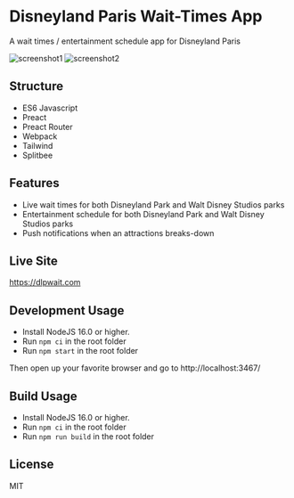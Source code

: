 # Disneyland Paris Wait-Times App

A wait times / entertainment schedule app for Disneyland Paris

![screenshot1](https://github.com/glenndehaan/dlpwait/assets/7496187/51da936d-9bf4-42de-8c33-17ff2be056f7)
![screenshot2](https://github.com/glenndehaan/dlpwait/assets/7496187/c9d14656-c2d9-4cd9-95fa-855aa9b7c825)

## Structure
- ES6 Javascript
- Preact
- Preact Router
- Webpack
- Tailwind
- Splitbee

## Features
- Live wait times for both Disneyland Park and Walt Disney Studios parks
- Entertainment schedule for both Disneyland Park and Walt Disney Studios parks
- Push notifications when an attractions breaks-down

## Live Site
https://dlpwait.com

## Development Usage
- Install NodeJS 16.0 or higher.
- Run `npm ci` in the root folder
- Run `npm start` in the root folder

Then open up your favorite browser and go to http://localhost:3467/

## Build Usage
- Install NodeJS 16.0 or higher.
- Run `npm ci` in the root folder
- Run `npm run build` in the root folder

## License

MIT
